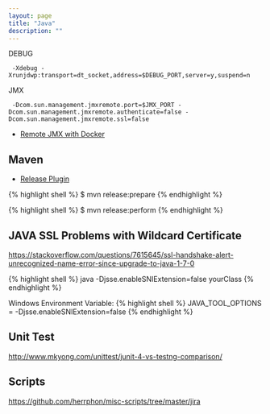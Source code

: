 ```yaml
---
layout: page
title: "Java"
description: ""
---
```








DEBUG
<pre><code> -Xdebug -Xrunjdwp:transport=dt_socket,address=$DEBUG_PORT,server=y,suspend=n </code></pre>

JMX
<pre><code> -Dcom.sun.management.jmxremote.port=$JMX_PORT -Dcom.sun.management.jmxremote.authenticate=false -Dcom.sun.management.jmxremote.ssl=false </code></pre>





* [Remote JMX with Docker](https://ptmccarthy.github.io/2014/07/24/remote-jmx-with-docker/
)






## Maven

* [Release Plugin](https://maven.apache.org/maven-release/maven-release-plugin/)

{% highlight shell %}
$ mvn release:prepare
{% endhighlight %}

{% highlight shell %}
$ mvn release:perform
{% endhighlight %}



## JAVA SSL Problems with Wildcard Certificate

https://stackoverflow.com/questions/7615645/ssl-handshake-alert-unrecognized-name-error-since-upgrade-to-java-1-7-0


{% highlight shell %}
java -Djsse.enableSNIExtension=false yourClass
{% endhighlight %}


Windows Environment Variable:
{% highlight shell %}
JAVA_TOOL_OPTIONS = -Djsse.enableSNIExtension=false
{% endhighlight %}



## Unit Test

<http://www.mkyong.com/unittest/junit-4-vs-testng-comparison/>




## Scripts

<https://github.com/herrphon/misc-scripts/tree/master/jira>
